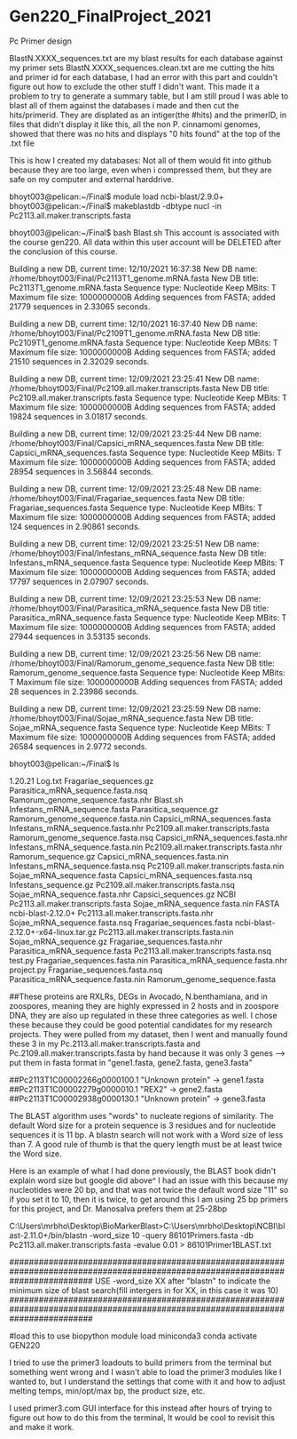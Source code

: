 # Gen220_FinalProject_2021
Pc Primer design


BlastN.XXXX_sequences.txt are my blast results for each database against my primer sets
BlastN.XXXX_sequences.clean.txt are me cutting the hits and primer id for each database, I had an error with this part and couldn't figure out how to exclude the other stuff I didn't want. This made it a problem to try to generate a summary table, but I am still proud I was able to blast all of them against the databases i made and then cut the hits/primerid.
They are displated as an intiger(the #hits) and the primerID, in files that didn't display it like this, all the non P. cinnamomi genomes, showed that there was no hits and displays "0 hits found" at the top of the .txt file


This is how I created my databases:
Not all of them would fit into github because they are too large, even when i compressed them, but they are safe on my computer and external harddrive.


bhoyt003@pelican:~/Final$ module load ncbi-blast/2.9.0+
bhoyt003@pelican:~/Final$ makeblastdb -dbtype nucl -in Pc2113.all.maker.transcripts.fasta


bhoyt003@pelican:~/Final$ bash Blast.sh
This account is associated with the course gen220.
All data within this user account will be DELETED after the conclusion of this course.


Building a new DB, current time: 12/10/2021 16:37:38
New DB name:   /rhome/bhoyt003/Final/Pc2113T1_genome.mRNA.fasta
New DB title:  Pc2113T1_genome.mRNA.fasta
Sequence type: Nucleotide
Keep MBits: T
Maximum file size: 1000000000B
Adding sequences from FASTA; added 21779 sequences in 2.33065 seconds.


Building a new DB, current time: 12/10/2021 16:37:40
New DB name:   /rhome/bhoyt003/Final/Pc2109T1_genome.mRNA.fasta
New DB title:  Pc2109T1_genome.mRNA.fasta
Sequence type: Nucleotide
Keep MBits: T
Maximum file size: 1000000000B
Adding sequences from FASTA; added 21510 sequences in 2.32029 seconds.


Building a new DB, current time: 12/09/2021 23:25:41
New DB name:   /rhome/bhoyt003/Final/Pc2109.all.maker.transcripts.fasta
New DB title:  Pc2109.all.maker.transcripts.fasta
Sequence type: Nucleotide
Keep MBits: T
Maximum file size: 1000000000B
Adding sequences from FASTA; added 19824 sequences in 3.01817 seconds.


Building a new DB, current time: 12/09/2021 23:25:44
New DB name:   /rhome/bhoyt003/Final/Capsici_mRNA_sequences.fasta
New DB title:  Capsici_mRNA_sequences.fasta
Sequence type: Nucleotide
Keep MBits: T
Maximum file size: 1000000000B
Adding sequences from FASTA; added 28954 sequences in 3.56844 seconds.


Building a new DB, current time: 12/09/2021 23:25:48
New DB name:   /rhome/bhoyt003/Final/Fragariae_sequences.fasta
New DB title:  Fragariae_sequences.fasta
Sequence type: Nucleotide
Keep MBits: T
Maximum file size: 1000000000B
Adding sequences from FASTA; added 124 sequences in 2.90861 seconds.


Building a new DB, current time: 12/09/2021 23:25:51
New DB name:   /rhome/bhoyt003/Final/Infestans_mRNA_sequence.fasta
New DB title:  Infestans_mRNA_sequence.fasta
Sequence type: Nucleotide
Keep MBits: T
Maximum file size: 1000000000B
Adding sequences from FASTA; added 17797 sequences in 2.07907 seconds.


Building a new DB, current time: 12/09/2021 23:25:53
New DB name:   /rhome/bhoyt003/Final/Parasitica_mRNA_sequence.fasta
New DB title:  Parasitica_mRNA_sequence.fasta
Sequence type: Nucleotide
Keep MBits: T
Maximum file size: 1000000000B
Adding sequences from FASTA; added 27944 sequences in 3.53135 seconds.


Building a new DB, current time: 12/09/2021 23:25:56
New DB name:   /rhome/bhoyt003/Final/Ramorum_genome_sequence.fasta
New DB title:  Ramorum_genome_sequence.fasta
Sequence type: Nucleotide
Keep MBits: T
Maximum file size: 1000000000B
Adding sequences from FASTA; added 28 sequences in 2.23986 seconds.


Building a new DB, current time: 12/09/2021 23:25:59
New DB name:   /rhome/bhoyt003/Final/Sojae_mRNA_sequence.fasta
New DB title:  Sojae_mRNA_sequence.fasta
Sequence type: Nucleotide
Keep MBits: T
Maximum file size: 1000000000B
Adding sequences from FASTA; added 26584 sequences in 2.9772 seconds.

bhoyt003@pelican:~/Final$ ls

1.20.21 Log.txt                   Fragariae_sequences.gz               Parasitica_mRNA_sequence.fasta.nsq      Ramorum_genome_sequence.fasta.nhr
Blast.sh                          Infestans_mRNA_sequence.fasta        Parasitica_sequence.gz                  Ramorum_genome_sequence.fasta.nin
Capsici_mRNA_sequences.fasta      Infestans_mRNA_sequence.fasta.nhr    Pc2109.all.maker.transcripts.fasta      Ramorum_genome_sequence.fasta.nsq
Capsici_mRNA_sequences.fasta.nhr  Infestans_mRNA_sequence.fasta.nin    Pc2109.all.maker.transcripts.fasta.nhr  Ramorum_sequence.gz
Capsici_mRNA_sequences.fasta.nin  Infestans_mRNA_sequence.fasta.nsq    Pc2109.all.maker.transcripts.fasta.nin  Sojae_mRNA_sequence.fasta
Capsici_mRNA_sequences.fasta.nsq  Infestans_sequence.gz                Pc2109.all.maker.transcripts.fasta.nsq  Sojae_mRNA_sequence.fasta.nhr
Capsici_sequences.gz              NCBI                                 Pc2113.all.maker.transcripts.fasta      Sojae_mRNA_sequence.fasta.nin
FASTA                             ncbi-blast-2.12.0+                   Pc2113.all.maker.transcripts.fasta.nhr  Sojae_mRNA_sequence.fasta.nsq
Fragariae_sequences.fasta         ncbi-blast-2.12.0+-x64-linux.tar.gz  Pc2113.all.maker.transcripts.fasta.nin  Sojae_mRNA_sequence.gz
Fragariae_sequences.fasta.nhr     Parasitica_mRNA_sequence.fasta       Pc2113.all.maker.transcripts.fasta.nsq  test.py
Fragariae_sequences.fasta.nin     Parasitica_mRNA_sequence.fasta.nhr   project.py
Fragariae_sequences.fasta.nsq     Parasitica_mRNA_sequence.fasta.nin   Ramorum_genome_sequence.fasta




##These proteins are RXLRs, DEGs in Avocado, N.benthamiana, and in zoospores, meaning they are highly expressed in 2 hosts and in zoospore DNA, they are also up regulated in these three categories as well. I chose these because they could be good potential candidates for my research projects. They were pulled from my dataset, then I went and manually found these 3 in my Pc.2113.all.maker.transcripts.fasta and Pc.2109.all.maker.transcripts.fasta by hand because it was only 3 genes --> put them in fasta format in "gene1.fasta, gene2.fasta, gene3.fasta"

##Pc2113T1C00002266g0000100.1  "Unknown protein"  -> gene1.fasta
##Pc2113T1C00002279g0000010.1  "REX2"             -> gene2.fasta
##Pc2113T1C00002938g0000130.1  "Unknown protein"  -> gene3.fasta

The BLAST algorithm uses "words" to nucleate regions of similarity. The default Word size for a protein sequence is 3 residues and for nucleotide sequences it is 11 bp. A blastn search will not work with a Word size of less than 7. A good rule of thumb is that the query length must be at least twice the Word size.

Here is an example of what I had done previously, the BLAST book didn't explain word size but google did above^ 
I had an issue with this because my nucleotides were 20 bp, and that was not twice the default word size "11" so if you set it to 10, then it is twice, to get around this I am using 25 bp primers for this project, and Dr. Manosalva prefers them at 25-28bp 

C:\Users\mrbho\Desktop\BioMarkerBlast>C:\Users\mrbho\Desktop\NCBI\blast-2.11.0+/bin/blastn -word_size 10 -query 86101Primers.fasta -db Pc2113.all.maker.transcripts.fasta -evalue 0.01 > 86101Primer1BLAST.txt

#################################################################################################################################
USE -word_size XX after "blastn" to indicate the minimum size of blast search(fill intergers in for XX, in this case it was 10)
#################################################################################################################################

#load this to use biopython
module load miniconda3
conda activate GEN220


I tried to use the primer3 loadouts to build primers from the terminal but something went wrong and I wasn't able to load the primer3 modules like I wanted to, but I understand the settings that come with it and how to adjust melting temps, min/opt/max bp, the product size, etc.

I used primer3.com GUI interface for this instead after hours of trying to figure out how to do this from the terminal, It would be cool to revisit this and make it work.

